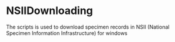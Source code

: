 # NSIIDownloading
The scripts is used to download specimen records in NSII (National Specimen Information Infrastructure) for windows
